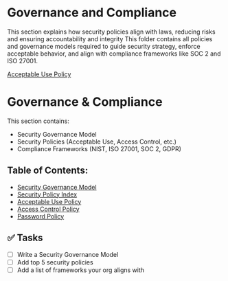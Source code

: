 # Governance and Compliance
This section explains how security policies align with laws, reducing risks and ensuring accountability and integrity
This folder contains all policies and governance models required to guide security strategy, enforce acceptable behavior, and align with compliance frameworks like SOC 2 and ISO 27001.

[Acceptable Use Policy](Acceptable-Use-Policy.md)

# Governance & Compliance

This section contains:
- Security Governance Model
- Security Policies (Acceptable Use, Access Control, etc.)
- Compliance Frameworks (NIST, ISO 27001, SOC 2, GDPR)

## Table of Contents:
- [Security Governance Model](Security-Governance-Model.md)
- [Security Policy Index](Security-Policy-Index.md)
- [Acceptable Use Policy](Acceptable-Use-Policy.md)
- [Access Control Policy](Access-Control-Policy.md)
- [Password Policy](Password-Policy.md)

## ✅ Tasks
- [ ] Write a Security Governance Model
- [ ] Add top 5 security policies
- [ ] Add a list of frameworks your org aligns with
